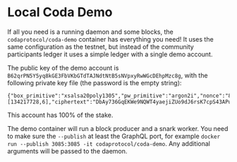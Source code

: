 # Local Coda Demo

If all you need is a running daemon and some blocks, the
`codaprotocol/coda-demo` container has everything you need! It uses the same
configuration as the testnet, but instead of the community participants ledger
it uses a simple ledger with a single demo account.

The public key of the demo account is
`B62qrPN5Y5yq8kGE3FbVKbGTdTAJNdtNtB5sNVpxyRwWGcDEhpMzc8g`, with the following
private key file (the password is the empty string):

```
{"box_primitive":"xsalsa20poly1305","pw_primitive":"argon2i","nonce":"8jGuTAxw3zxtWasVqcD1H6rEojHLS1yJmG3aHHd","pwsalt":"AiUCrMJ6243h3TBmZ2rqt3Voim1Y","pwdiff":[134217728,6],"ciphertext":"DbAy736GqEKWe9NQWT4yaejiZUo9dJ6rsK7cpS43APuEf5AH1Qw6xb1s35z8D2akyLJBrUr6m"}
```

This account has 100% of the stake.

The demo container will run a block producer and a snark worker. You need to
make sure the `--publish` at least the GraphQL port, for example
`docker run --publish 3085:3085 -it codaprotocol/coda-demo`. Any additional
arguments will be passed to the daemon.
